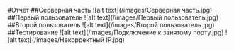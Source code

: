 #Отчёт
##Серверная часть
![alt text](/images/Серверная часть.jpg)
##Первый пользователь
![alt text](/images/Первый пользователь.jpg)
##Второй пользователь
![alt text](/images/Второй пользователь.jpg)
##Тестирование
![alt text](/images/Подключение к занятому порту.jpg)
![alt text](/images/Некорректный IP.jpg)
